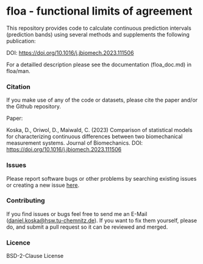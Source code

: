 # floa - **f**unctional **l**imits **o**f **a**greement

This repository provides code to calculate continuous prediction intervals (prediction bands) using several methods and supplements the following publication:

DOI: https://doi.org/10.1016/j.jbiomech.2023.111506

For a detailled description please see the documentation (floa_doc.md) in floa/man.

### Citation
If you make use of any of the code or datasets, please cite the paper and/or the Github repository.

Paper:

Koska, D., Oriwol, D., Maiwald, C. (2023) Comparison of statistical models for characterizing continuous differences between two biomechanical measurement systems. Journal of Biomechanics. DOI: https://doi.org/10.1016/j.jbiomech.2023.111506

### Issues
Please report software bugs or other problems by searching existing issues or creating a new issue [here](https://github.com/koda86/floa/issues).

### Contributing
If you find issues or bugs feel free to send me an E-Mail (daniel.koska@hsw.tu-chemnitz.de). If you want to fix them yourself, please do, and submit a pull request so it can be reviewed and merged.

### Licence
BSD-2-Clause License
